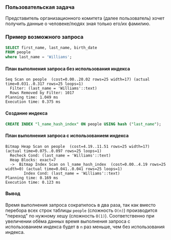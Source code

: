 ### Пользовательская задача

Представитель организационного комитета (далее пользователь) хочет получить данные о человеке/людях зная только его/их фамилию.

### Пример возможного запроса

```SQL
SELECT first_name, last_name, birth_date
FROM people
where last_name = 'Williams';
```

#### План выполнения запроса без использования индекса

```
Seq Scan on people  (cost=0.00..20.02 rows=25 width=17) (actual time=0.031..0.317 rows=25 loops=1)
  Filter: (last_name = 'Williams'::text)
  Rows Removed by Filter: 1017
Planning time: 1.049 ms
Execution time: 0.375 ms
```

#### Создание индекса
```SQL
CREATE INDEX "l_name_hash_index" ON people USING hash ("last_name");
```

#### План выполнения запроса с использованием индекса

```
Bitmap Heap Scan on people  (cost=4.19..11.51 rows=25 width=17) (actual time=0.075..0.097 rows=25 loops=1)
  Recheck Cond: (last_name = 'Williams'::text)
  Heap Blocks: exact=7
  ->  Bitmap Index Scan on l_name_hash_index  (cost=0.00..4.19 rows=25 width=0) (actual time=0.041..0.041 rows=25 loops=1)
        Index Cond: (last_name = 'Williams'::text)
Planning time: 0.169 ms
Execution time: 0.123 ms
```

#### Вывод

Время выполнения запроса сократилось в два раза, так как вместо перебора всех строк таблицы `people` (сложность `O(n)`) 
производится "переход" по нужному хешу (сложность `O(1)`). Соответственно при увеличении обёма данных время выполнения 
запроса с использованием индекса будет в `n` раз меньше, чем без использования индекса.